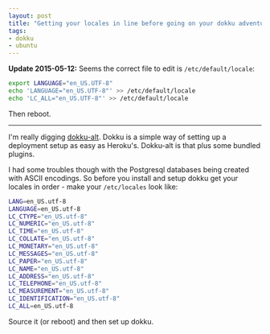 ```yaml
---
layout: post
title: "Getting your locales in line before going on your dokku adventure"
tags:
- dokku
- ubuntu
---
```


**Update 2015-05-12:** Seems the correct file to edit is `/etc/default/locale`:

```sh
export LANGUAGE="en_US.UTF-8"
echo 'LANGUAGE="en_US.UTF-8"' >> /etc/default/locale
echo 'LC_ALL="en_US.UTF-8"' >> /etc/default/locale
```

Then reboot.

---

I'm really digging [dokku-alt](https://github.com/dokku-alt/dokku-alt "dokku-alt/dokku-alt"). Dokku is a simple way of setting up a deployment setup as easy as Heroku's. Dokku-alt is that plus some bundled plugins.

I had some troubles though with the Postgresql databases being created with ASCII encodings. So before you install and setup dokku get your locales in order - make your `/etc/locales` look like:

````sh
LANG=en_US.utf-8
LANGUAGE=en_US.utf-8
LC_CTYPE="en_US.utf-8"
LC_NUMERIC="en_US.utf-8"
LC_TIME="en_US.utf-8"
LC_COLLATE="en_US.utf-8"
LC_MONETARY="en_US.utf-8"
LC_MESSAGES="en_US.utf-8"
LC_PAPER="en_US.utf-8"
LC_NAME="en_US.utf-8"
LC_ADDRESS="en_US.utf-8"
LC_TELEPHONE="en_US.utf-8"
LC_MEASUREMENT="en_US.utf-8"
LC_IDENTIFICATION="en_US.utf-8"
LC_ALL=en_US.utf-8
````

Source it (or reboot) and then set up dokku.
